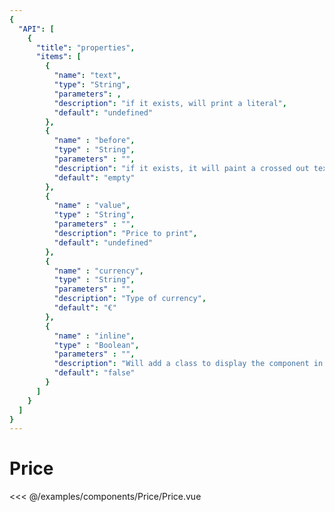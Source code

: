 ```yaml
---
{
  "API": [
    {
      "title": "properties",
      "items": [
        {
          "name": "text",
          "type": "String",
          "parameters": ,
          "description": "if it exists, will print a literal",
          "default": "undefined"
        },
        {
          "name" : "before",
          "type" : "String",
          "parameters" : "",
          "description": "if it exists, it will paint a crossed out text",
          "default": "empty"
        },
        {
          "name" : "value",
          "type" : "String",
          "parameters" : "",
          "description": "Price to print",
          "default": "undefined"
        },
        {
          "name" : "currency",
          "type" : "String",
          "parameters" : "",
          "description": "Type of currency",
          "default": "€"
        },
        {
          "name" : "inline",
          "type" : "Boolean",
          "parameters" : "",
          "description": "Will add a class to display the component in one line",
          "default": "false"
        }                         
      ] 
    }
  ]
}
---
```


# Price

<Preview>
  <template slot="demo">
    <components-Price-Price />
  </template>
  
  <<< @/examples/components/Price/Price.vue
</Preview>
  
  
